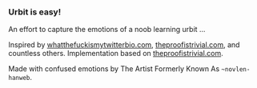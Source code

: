 ### Urbit is easy!

An effort to capture the emotions of a noob learning urbit ...

Inspired by [whatthefuckismytwitterbio.com](http://whatthefuckismytwitterbio.com), [theproofistrivial.com](http://www.theproofistrivial.com), and countless others. Implementation based on [theproofistrivial.com](http://www.theproofistrivial.com).

Made with confused emotions by The Artist Formerly Known As `~novlen-hanweb`.
